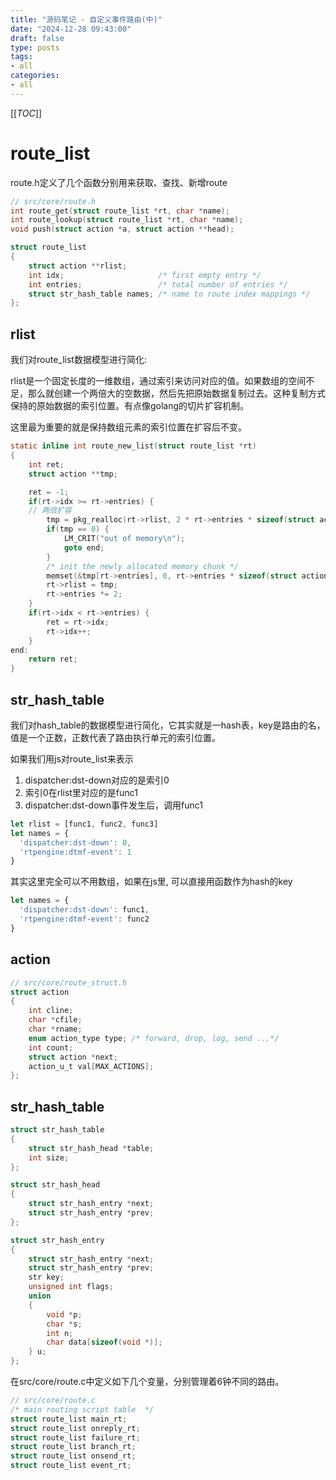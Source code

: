```yaml
---
title: "源码笔记 - 自定义事件路由(中)"
date: "2024-12-28 09:43:00"
draft: false
type: posts
tags:
- all
categories:
- all
---
```




[[_TOC_]]



# route_list

route.h定义了几个函数分别用来获取、查找、新增route

```c
// src/core/route.h
int route_get(struct route_list *rt, char *name);
int route_lookup(struct route_list *rt, char *name);
void push(struct action *a, struct action **head);

struct route_list
{
	struct action **rlist;
	int idx;					 /* first empty entry */
	int entries;				 /* total number of entries */
	struct str_hash_table names; /* name to route index mappings */
};
```



## rlist

我们对route_list数据模型进行简化:

rlist是一个固定长度的一维数组，通过索引来访问对应的值。如果数组的空间不足，那么就创建一个两倍大的空数据，然后先把原始数据复制过去。这种复制方式保持的原始数据的索引位置。有点像golang的切片扩容机制。

这里最为重要的就是保持数组元素的索引位置在扩容后不变。

```c
static inline int route_new_list(struct route_list *rt)
{
	int ret;
	struct action **tmp;

	ret = -1;
	if(rt->idx >= rt->entries) {
    // 两倍扩容
		tmp = pkg_realloc(rt->rlist, 2 * rt->entries * sizeof(struct action *));
		if(tmp == 0) {
			LM_CRIT("out of memory\n");
			goto end;
		}
		/* init the newly allocated memory chunk */
		memset(&tmp[rt->entries], 0, rt->entries * sizeof(struct action *));
		rt->rlist = tmp;
		rt->entries *= 2;
	}
	if(rt->idx < rt->entries) {
		ret = rt->idx;
		rt->idx++;
	}
end:
	return ret;
}
```



## str_hash_table

我们对hash_table的数据模型进行简化，它其实就是一hash表，key是路由的名，值是一个正数，正数代表了路由执行单元的索引位置。



如果我们用js对route_list来表示

1. dispatcher:dst-down对应的是索引0
2. 索引0在rlist里对应的是func1
3. dispatcher:dst-down事件发生后，调用func1

```js
let rlist = [func1, func2, func3]
let names = {
  'dispatcher:dst-down': 0,
  'rtpengine:dtmf-event': 1
}
```

其实这里完全可以不用数组，如果在js里,  可以直接用函数作为hash的key

```js
let names = {
  'dispatcher:dst-down': func1,
  'rtpengine:dtmf-event': func2
}
```



## action

```c
// src/core/route_struct.h
struct action
{
	int cline;
	char *cfile;
	char *rname;
	enum action_type type; /* forward, drop, log, send ...*/
	int count;
	struct action *next;
	action_u_t val[MAX_ACTIONS];
};
```



## str_hash_table

```c
struct str_hash_table
{
	struct str_hash_head *table;
	int size;
};

struct str_hash_head
{
	struct str_hash_entry *next;
	struct str_hash_entry *prev;
};

struct str_hash_entry
{
	struct str_hash_entry *next;
	struct str_hash_entry *prev;
	str key;
	unsigned int flags;
	union
	{
		void *p;
		char *s;
		int n;
		char data[sizeof(void *)];
	} u;
};
```





在src/core/route.c中定义如下几个变量，分别管理着6钟不同的路由。

```c
// src/core/route.c
/* main routing script table  */
struct route_list main_rt; 
struct route_list onreply_rt;
struct route_list failure_rt;
struct route_list branch_rt;
struct route_list onsend_rt;
struct route_list event_rt;
```


